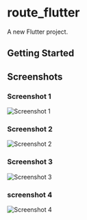 # route_flutter

A new Flutter project.

## Getting Started

## Screenshots

### Screenshot 1
![Screenshot 1](assets/screenshots/screenshot1.jpg)

### Screenshot 2
![Screenshot 2](assets/screenshots/screenshot2.jpg)

### Screenshot 3
![Screenshot 3](assets/screenshots/screenshot3.jpg)

### screenshot 4
![Screenshot 4](assets/screenshots/screenshot4.jpg)

